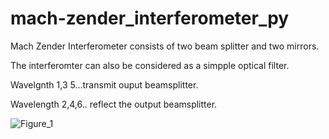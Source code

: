 # mach-zender_interferometer_py

Mach Zender Interferometer consists of two beam splitter and two mirrors.

The interferomter can also be considered as a simpple optical filter.

Wavelgnth 1,3 5...transmit ouput beamsplitter.

Wavelength 2,4,6.. reflect the output beamsplitter.

![Figure_1](https://user-images.githubusercontent.com/30459885/188559150-91ab3780-1f21-40f2-82f8-0fe86d148117.png)

